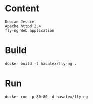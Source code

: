 # Content

    Debian Jessie
    Apache httpd 2.4
    fly-ng Web application

# Build

    docker build -t hasalex/fly-ng .

# Run

    docker run -p 80:80 -d hasalex/fly-ng
